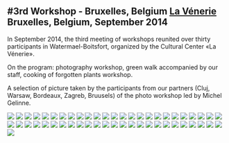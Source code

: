 #3rd Workshop - Bruxelles, Belgium
[La Vénerie](http://lavenerie.be)
Bruxelles, Belgium, September 2014
---
In September 2014, the third meeting of workshops reunited over thirty participants in Watermael-Boitsfort, organized by the Cultural Center «La Vénerie». 

On the program: photography workshop, green walk accompanied by our staff, cooking of forgotten plants workshop.

A selection of picture taken by the participants from our partners (Cluj, Warsaw, Bordeaux, Zagreb, Bruusels) of the photo workshop led by Michel Gelinne.

![](BruxellesPhotos/bruxelles_01.jpg)
![](BruxellesPhotos/bruxelles_02.jpg)
![](BruxellesPhotos/bruxelles_03.jpg)
![](BruxellesPhotos/bruxelles_04.jpg)
![](BruxellesPhotos/bruxelles_05.jpg)
![](BruxellesPhotos/bruxelles_06.jpg)
![](BruxellesPhotos/bruxelles_07.jpg)
![](BruxellesPhotos/bruxelles_08.jpg)
![](BruxellesPhotos/bruxelles_09.jpg)
![](BruxellesPhotos/bruxelles_10.jpg)
![](BruxellesPhotos/bruxelles_11.jpg)
![](BruxellesPhotos/bruxelles_12.jpg)
![](BruxellesPhotos/bruxelles_13.jpg)
![](BruxellesPhotos/bruxelles_14.jpg)
![](BruxellesPhotos/bruxelles_15.jpg)
![](BruxellesPhotos/bruxelles_16.jpg)
![](BruxellesPhotos/bruxelles_17.jpg)
![](BruxellesPhotos/bruxelles_18.jpg)
![](BruxellesPhotos/bruxelles_19.jpg)
![](BruxellesPhotos/bruxelles_20.jpg)
![](BruxellesPhotos/bruxelles_21.jpg)
![](BruxellesPhotos/bruxelles_22.jpg)
![](BruxellesPhotos/bruxelles_23.jpg)
![](BruxellesPhotos/bruxelles_24.jpg)
![](BruxellesPhotos/bruxelles_25.jpg)
![](BruxellesPhotos/bruxelles_26.jpg)
![](BruxellesPhotos/bruxelles_27.jpg)
![](BruxellesPhotos/bruxelles_28.jpg)
![](BruxellesPhotos/bruxelles_29.jpg)
![](BruxellesPhotos/bruxelles_30.jpg)
![](BruxellesPhotos/bruxelles_31.jpg)
![](BruxellesPhotos/bruxelles_32.jpg)
![](BruxellesPhotos/bruxelles_33.jpg)
![](BruxellesPhotos/bruxelles_34.jpg)
![](BruxellesPhotos/bruxelles_35.jpg)
![](BruxellesPhotos/bruxelles_36.jpg)
![](BruxellesPhotos/bruxelles_37.jpg)
![](BruxellesPhotos/bruxelles_38.jpg)
![](BruxellesPhotos/bruxelles_39.jpg)
![](BruxellesPhotos/bruxelles_40.jpg)
![](BruxellesPhotos/bruxelles_41.jpg)
![](BruxellesPhotos/bruxelles_42.jpg)
![](BruxellesPhotos/bruxelles_43.jpg)
![](BruxellesPhotos/bruxelles_44.jpg)
![](BruxellesPhotos/bruxelles_45.jpg)
![](BruxellesPhotos/bruxelles_46.jpg)
![](BruxellesPhotos/bruxelles_47.jpg)
![](BruxellesPhotos/bruxelles_48.jpg)
![](BruxellesPhotos/bruxelles_49.jpg)
![](BruxellesPhotos/bruxelles_50.jpg)
![](BruxellesPhotos/bruxelles_51.jpg)

